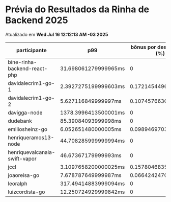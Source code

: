 # Prévia do Resultados da Rinha de Backend 2025
Atualizado em **Wed Jul 16 12:12:13 AM -03 2025**


| participante | p99 | bônus por desempenho (%) | multa ($) | lucro |
| -- | -- | -- | -- | -- |
|	bine-rinha-backend-react-php	|	31.698061279999965ms	|	0	|	106873.39774998295	|	198479.16724996833	|
|	davidalecrim1-go-1	|	2.3927275199999603ms	|	0.1721454496000008	|	88063.71875	|	206860.5304147622	|
|	davidalecrim1-go-2	|	5.627116849999997ms	|	0.10745766300000006	|	104337.093	|	225802.65893712477	|
|	davigga-node	|	1378.3996413500001ms	|	0	|	34584.359249999994	|	64228.09574999999	|
|	dudebank	|	85.39084093999998ms	|	0	|	108264.65649999998	|	201062.93349999998	|
|	emiliosheinz-go	|	6.052651480000005ms	|	0.0989469703999999	|	81804.27324999028	|	175048.75033243993	|
|	henriqueramos13-node	|	44.708285999999994ms	|	0	|	60470.81249999999	|	112302.9375	|
|	henriquevalcanaia-swift-vapor	|	46.67367179999993ms	|	0	|	34949.32524999809	|	64905.88974999645	|
|	jccl	|	3.1097658200000025ms	|	0.15780468359999997	|	25774.330749999997	|	59487.500275729995	|
|	joaoreisa-go	|	7.678787649999987ms	|	0.06642424700000026	|	0	|	332386.04730376054	|
|	leoralph	|	317.49414883999094ms	|	0	|	64073.820999999996	|	118994.239	|
|	luizcordista-go	|	12.250724929999842ms	|	0	|	0	|	306471.94	|
